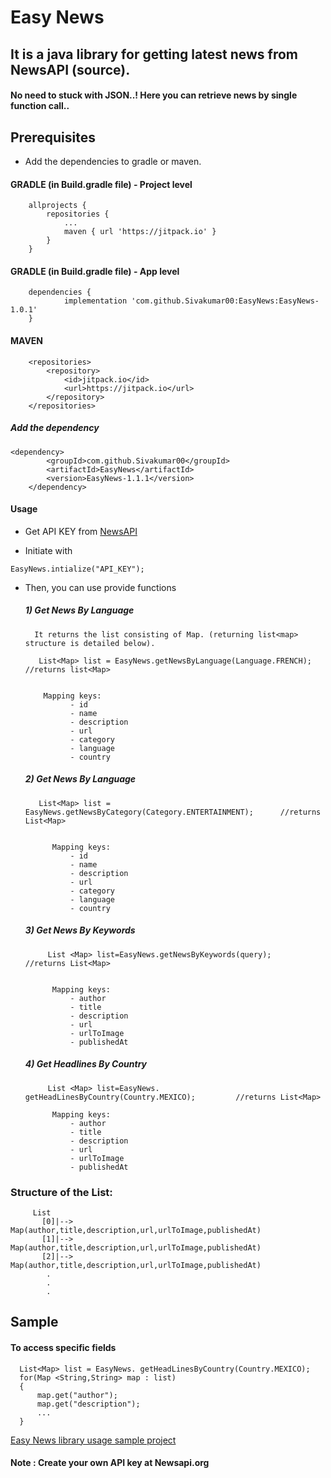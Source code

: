 # Easy News

## It is a java library for getting latest news from NewsAPI (source).

#### No need to stuck with JSON..! Here you can retrieve news by single function call..

## Prerequisites

- Add the dependencies to gradle or maven.

#### GRADLE (in Build.gradle file) - Project level

```
	allprojects {
		repositories {
			...
			maven { url 'https://jitpack.io' }
		}
	}
 ```
#### GRADLE (in Build.gradle file) - App level

```
	dependencies {
	        implementation 'com.github.Sivakumar00:EasyNews:EasyNews-1.0.1'
	}
```

#### MAVEN

```
	<repositories>
		<repository>
		    <id>jitpack.io</id>
		    <url>https://jitpack.io</url>
		</repository>
	</repositories>
```
  ##### Add the dependency 
     
```
<dependency>
	    <groupId>com.github.Sivakumar00</groupId>
	    <artifactId>EasyNews</artifactId>
	    <version>EasyNews-1.1.1</version>
	</dependency>
```

#### Usage
- Get API KEY from 
  [NewsAPI](https://newsapi.org/)

- Initiate with 
```
EasyNews.intialize("API_KEY");
```
- Then, you can use provide functions

  ##### 1) Get News By Language
        It returns the list consisting of Map. (returning list<map> structure is detailed below).
  
   ```
      List<Map> list = EasyNews.getNewsByLanguage(Language.FRENCH);   //returns list<Map>
      
   ```
          Mapping keys:
                - id
                - name
                - description
                - url
                - category
                - language
                - country
                
   
   
  ##### 2) Get News By Language
  
   ```
      List<Map> list = EasyNews.getNewsByCategory(Category.ENTERTAINMENT);      //returns List<Map>
      
   ```
            Mapping keys:
                - id
                - name
                - description
                - url
                - category
                - language
                - country
   
  ##### 3) Get News By Keywords
  
  ```
       List <Map> list=EasyNews.getNewsByKeywords(query);                       //returns List<Map>
       
  ``` 
            Mapping keys:
                - author
                - title
                - description
                - url
                - urlToImage
                - publishedAt
                
  
  ##### 4) Get Headlines By Country
  
  ```
       List <Map> list=EasyNews. getHeadLinesByCountry(Country.MEXICO);         //returns List<Map>
  
  ```
            Mapping keys:
                - author
                - title
                - description
                - url
                - urlToImage
                - publishedAt
    
 ### Structure of the List<Map>:
 
 ```
      List
        [0]|--> Map(author,title,description,url,urlToImage,publishedAt)
        [1]|--> Map(author,title,description,url,urlToImage,publishedAt)
        [2]|--> Map(author,title,description,url,urlToImage,publishedAt)
         .
         .
         .
```
## Sample

  #### To access specific fields
  
  ```
    List<Map> list = EasyNews. getHeadLinesByCountry(Country.MEXICO); 
    for(Map <String,String> map : list)
    { 
        map.get("author");
        map.get("description");
        ...
    }
 ```
 [Easy News library usage sample project](https://github.com/Sivakumar00/EasyNews_Sample_Project)
 

#### Note : Create your own API key at Newsapi.org
 
 
